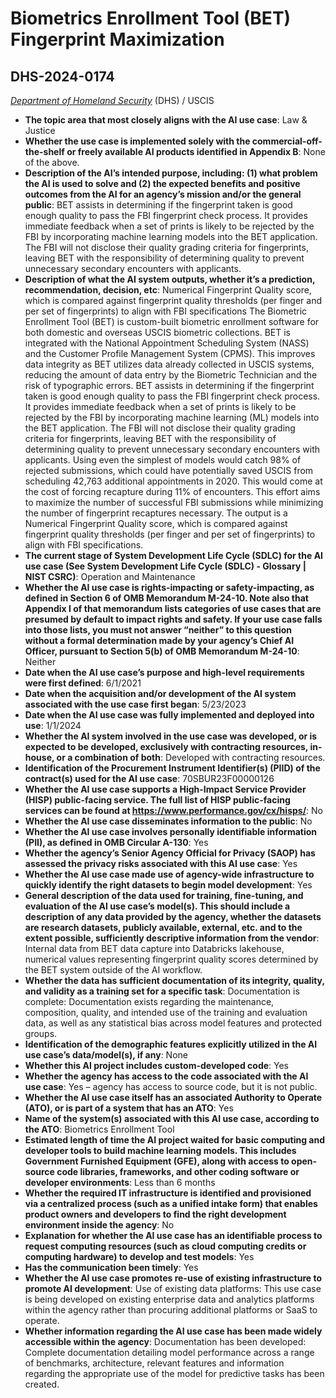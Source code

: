 # Biometrics Enrollment Tool (BET) Fingerprint Maximization
## DHS-2024-0174
_[Department of Homeland Security](<../3_agency/Department of Homeland Security.md>)_ (DHS) / USCIS


+ **The topic area that most closely aligns with the AI use case**: Law & Justice
+ **Whether the use case is implemented solely with the commercial-off-the-shelf or freely available AI products identified in Appendix B**: None of the above.
+ **Description of the AI’s intended purpose, including: (1) what problem the AI is used to solve and (2) the expected benefits and positive outcomes from the AI for an agency’s mission and/or the general public**: BET assists in determining if the fingerprint taken is good enough quality to pass the FBI fingerprint check process. It provides immediate feedback when a set of prints is likely to be rejected by the FBI by incorporating machine learning models into the BET application. The FBI will not disclose their quality grading criteria for fingerprints, leaving BET with the responsibility of determining quality to prevent unnecessary secondary encounters with applicants.
+ **Description of what the AI system outputs, whether it’s a prediction, recommendation, decision, etc**: Numerical Fingerprint Quality score, which is compared against  fingerprint quality thresholds (per finger and per set of fingerprints) to align with FBI specifications
The Biometric Enrollment Tool (BET) is custom-built biometric enrollment software for both domestic and overseas USCIS biometric collections. BET is integrated with the National Appointment Scheduling System (NASS) and the Customer Profile Management System (CPMS). This improves data integrity as BET utilizes data already collected in USCIS systems, reducing the amount of data entry by the Biometric Technician and the risk of typographic errors. BET assists in determining if the fingerprint taken is good enough quality to pass the FBI fingerprint check process. It provides immediate feedback when a set of prints is likely to be rejected by the FBI by incorporating machine learning (ML) models into the BET application. The FBI will not disclose their quality grading criteria for fingerprints, leaving BET with the responsibility of determining quality to prevent unnecessary secondary encounters with applicants. Using even the simplest of models would catch 98% of rejected submissions, which could have potentially saved USCIS from scheduling 42,763 additional appointments in 2020. This would come at the cost of forcing recapture during 11% of encounters. This effort aims to maximize the number of successful FBI submissions while minimizing the number of fingerprint recaptures necessary. The output is a Numerical Fingerprint Quality score, which is compared against fingerprint quality thresholds (per finger and per set of fingerprints) to align with FBI specifications. 
+ **The current stage of System Development Life Cycle (SDLC) for the AI use case (See System Development Life Cycle (SDLC) - Glossary | NIST CSRC)**: Operation and Maintenance
+ **Whether the AI use case is rights-impacting or safety-impacting, as defined in Section 6 of OMB Memorandum M-24-10. Note also that Appendix I of that memorandum lists categories of use cases that are presumed by default to impact rights and safety. If your use case falls into those lists, you must not answer “neither” to this question without a formal determination made by your agency’s Chief AI Officer, pursuant to Section 5(b) of OMB Memorandum M-24-10**: Neither
+ **Date when the AI use case’s purpose and high-level requirements were first defined**: 6/1/2021
+ **Date when the acquisition and/or development of the AI system associated with the use case first began**: 5/23/2023
+ **Date when the AI use case was fully implemented and deployed into use**: 1/1/2024
+ **Whether the AI system involved in the use case was developed, or is expected to be developed, exclusively with contracting resources, in-house, or a combination of both**: Developed with contracting resources.
+ **Identification of the Procurement Instrument Identifier(s) (PIID) of the contract(s) used for the AI use case**: 70SBUR23F00000126
+ **Whether the AI use case supports a High-Impact Service Provider (HISP) public-facing service. The full list of HISP public-facing services can be found at https://www.performance.gov/cx/hisps/**: No
+ **Whether the AI use case disseminates information to the public**: No
+ **Whether the AI use case involves personally identifiable information (PII), as defined in OMB Circular A-130**: Yes
+ **Whether the agency’s Senior Agency Official for Privacy (SAOP) has assessed the privacy risks associated with this AI use case**: Yes
+ **Whether the AI use case made use of agency-wide infrastructure to quickly identify the right datasets to begin model development**: Yes
+ **General description of the data used for training, fine-tuning, and evaluation of the AI use case’s model(s). This should include a description of any data provided by the agency, whether the datasets are research datasets, publicly available, external, etc. and to the extent possible, sufficiently descriptive information from the vendor**: Internal data from BET data capture into Databricks lakehouse, numerical values representing fingerprint quality scores determined by the BET system outside of the AI workflow.
+ **Whether the data has sufficient documentation of its integrity, quality, and validity as a training set for a specific task**: Documentation is complete: Documentation exists regarding the maintenance, composition, quality, and intended use of the training and evaluation data, as well as any statistical bias across model features and protected groups.
+ **Identification of the demographic features explicitly utilized in the AI use case’s data/model(s), if any**: None
+ **Whether this AI project includes custom-developed code**: Yes
+ **Whether the agency has access to the code associated with the AI use case**: Yes – agency has access to source code, but it is not public.
+ **Whether the AI use case itself has an associated Authority to Operate (ATO), or is part of a system that has an ATO**: Yes
+ **Name of the system(s) associated with this AI use case, according to the ATO**: Biometrics Enrollment Tool
+ **Estimated length of time the AI project waited for basic computing and developer tools to build machine learning models. This includes Government Furnished Equipment (GFE), along with access to open-source code libraries, frameworks, and other coding software or developer environments**: Less than 6 months
+ **Whether the required IT infrastructure is identified and provisioned via a centralized process (such as a unified intake form) that enables product owners and developers to find the right development environment inside the agency**: No
+ **Explanation for whether the AI use case has an identifiable process to request computing resources (such as cloud computing credits or computing hardware) to develop and test models**: Yes
+ **Has the communication been timely**: Yes
+ **Whether the AI use case promotes re-use of existing infrastructure to promote AI development**: Use of existing data platforms: This use case is being developed on existing enterprise data and analytics platforms within the agency rather than procuring additional platforms or SaaS to operate.
+ **Whether information regarding the AI use case has been made widely accessible within the agency**: Documentation has been developed: Complete documentation detailing model performance across a range of benchmarks, architecture, relevant features and information regarding the appropriate use of the model for predictive tasks has been created.